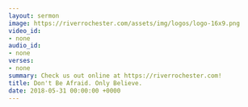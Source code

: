 ```yaml
---
layout: sermon
image: https://riverrochester.com/assets/img/logos/logo-16x9.png
video_id:
- none
audio_id:
- none
verses:
- none
summary: Check us out online at https://riverrochester.com!
title: Don't Be Afraid. Only Believe.
date: 2018-05-31 00:00:00 +0000
---
```


